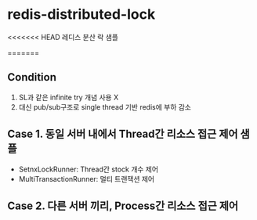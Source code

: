 # redis-distributed-lock
<<<<<<< HEAD
레디스 분산 락 샘플

=======

## Condition
1. SL과 같은 infinite try 개념 사용 X
2. 대신 pub/sub구조로 single thread 기반 redis에 부하 감소

## Case 1. 동일 서버 내에서 Thread간 리소스 접근 제어 샘플
- SetnxLockRunner: Thread간 stock 개수 제어
- MultiTransactionRunner: 멀티 트랜잭션 제어


## Case 2. 다른 서버 끼리, Process간 리소스 접근 제어

